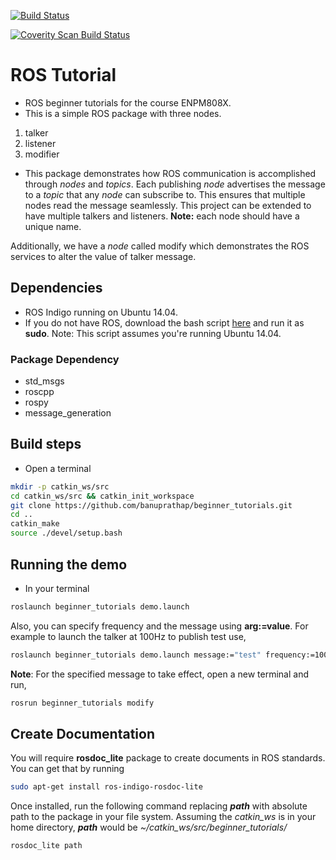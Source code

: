 [![Build Status](https://travis-ci.org/banuprathap/beginner_tutorials.svg?branch=master)](https://travis-ci.org/banuprathap/beginner_tutorials)

<a href="https://scan.coverity.com/projects/banuprathap-beginner_tutorials">
  <img alt="Coverity Scan Build Status"
       src="https://scan.coverity.com/projects/12074/badge.svg"/>
</a>

ROS Tutorial
============================
- ROS beginner tutorials for the course ENPM808X.
- This is a simple ROS package with three nodes.
1. talker
2. listener
3. modifier
- This package demonstrates how ROS communication is accomplished through *nodes* and *topics*. Each publishing *node* advertises the message to a *topic* that any *node* can subscribe to. This ensures that multiple nodes read the message seamlessly. This project can be extended to have multiple talkers and listeners. **Note:** each node should have a unique name.

Additionally, we have a *node* called modify which demonstrates the ROS services to alter the value of talker message.
 



## Dependencies

- ROS Indigo running on Ubuntu 14.04. 
- If you do not have ROS, download the bash script [here](https://gist.github.com/banuprathap/b2dab970df1f89573203b546c5eb3a5c) and run it as **sudo**. Note: This script assumes you're running Ubuntu 14.04.


### Package Dependency
- std_msgs
- roscpp
- rospy
- message_generation

## Build steps
- Open a terminal
```bash
mkdir -p catkin_ws/src
cd catkin_ws/src && catkin_init_workspace
git clone https://github.com/banuprathap/beginner_tutorials.git
cd ..
catkin_make
source ./devel/setup.bash
```

## Running the demo
- In your terminal
```bash
roslaunch beginner_tutorials demo.launch
```
Also, you can specify frequency and the message using **arg:=value**. For example to launch the talker at 100Hz to publish test use,

```bash
roslaunch beginner_tutorials demo.launch message:="test" frequency:=100
```
**Note**: For the specified message to take effect, open a new terminal and run,

```bash
rosrun beginner_tutorials modify
```

## Create Documentation

You will require **rosdoc_lite** package to create documents in ROS standards. You can get that by running
```bash
sudo apt-get install ros-indigo-rosdoc-lite
```
Once installed, run the following command replacing ***path*** with absolute path to the package in your file system. Assuming the *catkin_ws* is in your home directory, ***path*** would be *~/catkin_ws/src/beginner_tutorials/*

```bash
rosdoc_lite path
```